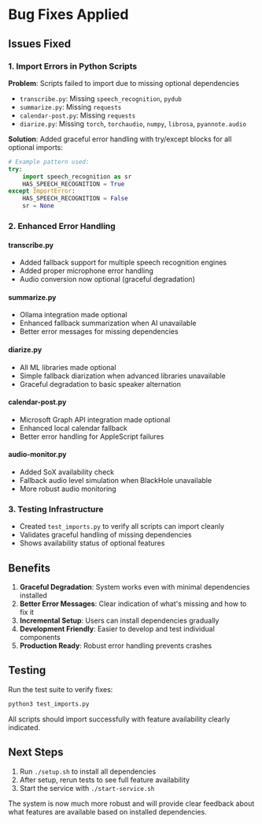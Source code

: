 # Bug Fixes Applied

## Issues Fixed

### 1. Import Errors in Python Scripts
**Problem**: Scripts failed to import due to missing optional dependencies
- `transcribe.py`: Missing `speech_recognition`, `pydub`
- `summarize.py`: Missing `requests`
- `calendar-post.py`: Missing `requests`
- `diarize.py`: Missing `torch`, `torchaudio`, `numpy`, `librosa`, `pyannote.audio`

**Solution**: Added graceful error handling with try/except blocks for all optional imports:

```python
# Example pattern used:
try:
    import speech_recognition as sr
    HAS_SPEECH_RECOGNITION = True
except ImportError:
    HAS_SPEECH_RECOGNITION = False
    sr = None
```

### 2. Enhanced Error Handling

#### transcribe.py
- Added fallback support for multiple speech recognition engines
- Added proper microphone error handling
- Audio conversion now optional (graceful degradation)

#### summarize.py
- Ollama integration made optional
- Enhanced fallback summarization when AI unavailable
- Better error messages for missing dependencies

#### diarize.py
- All ML libraries made optional
- Simple fallback diarization when advanced libraries unavailable
- Graceful degradation to basic speaker alternation

#### calendar-post.py
- Microsoft Graph API integration made optional
- Enhanced local calendar fallback
- Better error handling for AppleScript failures

#### audio-monitor.py
- Added SoX availability check
- Fallback audio level simulation when BlackHole unavailable
- More robust audio monitoring

### 3. Testing Infrastructure
- Created `test_imports.py` to verify all scripts can import cleanly
- Validates graceful handling of missing dependencies
- Shows availability status of optional features

## Benefits

1. **Graceful Degradation**: System works even with minimal dependencies installed
2. **Better Error Messages**: Clear indication of what's missing and how to fix it
3. **Incremental Setup**: Users can install dependencies gradually
4. **Development Friendly**: Easier to develop and test individual components
5. **Production Ready**: Robust error handling prevents crashes

## Testing

Run the test suite to verify fixes:
```bash
python3 test_imports.py
```

All scripts should import successfully with feature availability clearly indicated.

## Next Steps

1. Run `./setup.sh` to install all dependencies
2. After setup, rerun tests to see full feature availability
3. Start the service with `./start-service.sh`

The system is now much more robust and will provide clear feedback about what features are available based on installed dependencies.
